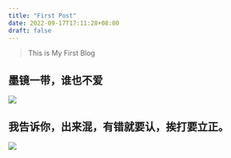 ```yaml
---
title: "First Post"
date: 2022-09-17T17:11:28+08:00
draft: false
---
```


>This is My First Blog

## 墨镜一带，谁也不爱
![](/images/tmp1.jpg)

## 我告诉你，出来混，有错就要认，挨打要立正。
![](/images/tmp2.jpg)